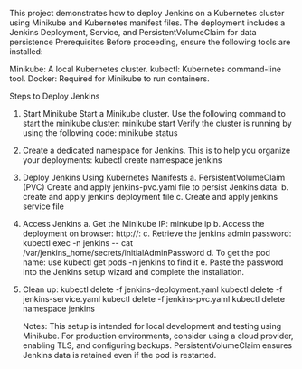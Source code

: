 This project demonstrates how to deploy Jenkins on a Kubernetes cluster using Minikube and Kubernetes manifest files. The deployment includes a Jenkins Deployment, Service, and PersistentVolumeClaim for data persistence
Prerequisites
Before proceeding, ensure the following tools are installed:

Minikube: A local Kubernetes cluster.
kubectl: Kubernetes command-line tool.
Docker: Required for Minikube to run containers.

Steps to Deploy Jenkins
1. Start Minikube
Start a Minikube cluster. Use the following command to start the minikube cluster:
minikube start
Verify the cluster is running by using the following code:
minikube status
2. Create a dedicated namespace for Jenkins. This is to help you organize your deployments:
   kubectl create namespace jenkins
   
3. Deploy Jenkins Using Kubernetes Manifests
a. PersistentVolumeClaim (PVC)
Create and apply jenkins-pvc.yaml file to persist Jenkins data:
b. create and apply jenkins deployment file
c. Create and apply jenkins service file
4.  Access Jenkins
   a. Get the Minikube IP: minkube ip
   b. Access the deployment on browser: http://<minikube-ip>:<service Nodeport>
   c. Retrieve the jenkins admin password: kubectl exec -n jenkins <jenkins-pod-name> -- cat /var/jenkins_home/secrets/initialAdminPassword
   d. To get the pod name: use kubectl get pods -n jenkins to find it
   e. Paste the password into the Jenkins setup wizard and complete the installation.
5. Clean up:
kubectl delete -f jenkins-deployment.yaml
kubectl delete -f jenkins-service.yaml
kubectl delete -f jenkins-pvc.yaml
kubectl delete namespace jenkins

   Notes:
   This setup is intended for local development and testing using Minikube.
For production environments, consider using a cloud provider, enabling TLS, and configuring backups.
PersistentVolumeClaim ensures Jenkins data is retained even if the pod is restarted.

